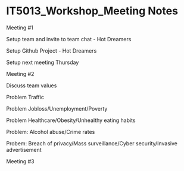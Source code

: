 # IT5013_Workshop_Meeting Notes

Meeting #1

Setup team and invite to team chat - Hot Dreamers

Setup Github Project - Hot Dreamers

Setup next meeting Thursday

Meeting #2

Discuss team values

Problem Traffic

Problem Jobloss/Unemployment/Poverty

Problem Healthcare/Obesity/Unhealthy eating habits

Problem: Alcohol abuse/Crime rates

Probem: Breach of privacy/Mass surveillance/Cyber security/Invasive advertisement


Meeting #3
